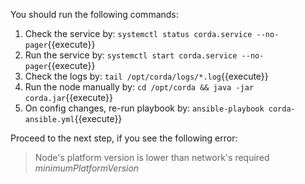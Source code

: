 You should run the following commands:

1. Check the service by: `systemctl status corda.service --no-pager`{{execute}}
2. Run the service by: `systemctl start corda.service --no-pager`{{execute}}
3. Check the logs by: `tail /opt/corda/logs/*.log`{{execute}}
4. Run the node manually by: `cd /opt/corda && java -jar corda.jar`{{execute}}
5. On config changes, re-run playbook by: `ansible-playbook corda-ansible.yml`{{execute}}

Proceed to the next step, if you see the following error:

> Node's platform version is lower than network's required _minimumPlatformVersion_
